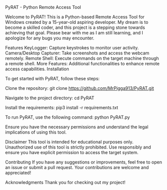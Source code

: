 PyRAT - Python Remote Access Tool

Welcome to PyRAT! This is a Python-based Remote Access Tool for Windows created by a 15-year-old aspiring developer. My dream is to become a skilled coder, and this project is a stepping stone towards achieving that goal. Please bear with me as I am still learning, and I apologize for any bugs you may encounter.

Features
KeyLogger: Capture keystrokes to monitor user activity.
Camera/Desktop Capturer: Take screenshots and access the webcam remotely.
Remote Shell: Execute commands on the target machine through a remote shell.
More Features: Additional functionalities to enhance remote access capabilities.
Installation

To get started with PyRAT, follow these steps:

  Clone the repository:
  git clone https://github.com/MrPigga913/PyRAT.git

  Navigate to the project directory:
  cd PyRAT

  Install the requirements:
  pip3 install -r requirements.txt
  
  To run PyRAT, use the following command:
  python PyRAT.py

Ensure you have the necessary permissions and understand the legal implications of using this tool.

Disclaimer
This tool is intended for educational purposes only. Unauthorized use of this tool is strictly prohibited. Use responsibly and ensure you have explicit permission to access the target system.

Contributing
If you have any suggestions or improvements, feel free to open an issue or submit a pull request. Your contributions are welcome and appreciated!

Acknowledgments
Thank you for checking out my project! 
